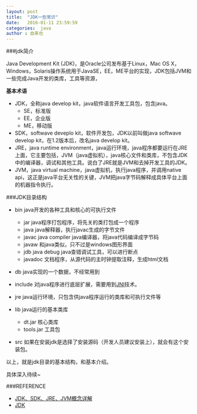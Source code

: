 ```yaml
---
layout: post
title:  "JDK一些常识"
date:   2016-01-11 23:59:59
categories:  java
author : 自来也
---
```


###jdk简介

Java Development Kit (JDK)，是Oracle公司发布基于Linux，Mac OS X，Windows，Solaris操作系统用于JavaSE，EE，ME平台的实现，JDK包括JVM和一些完成Java开发的类库，工具等资源，

**基本术语**

- JDK，全称java develop kit，java软件语言开发工具包，包含java。
	- SE，标准版
	- EE，企业版
	- ME，移动版
- SDK，softwave deveplo kit，软件开发包，JDK以前叫做java softwave develop kit，在1.2版本后，改名java develop kit。
- JRE，java runtime environment，java运行环境，java程序都要运行在JRE上面，它主要包括，JVM（java虚拟机），java核心文件和类库，不包含JDK中的编译器，调试和其他工具。说白了JRE就是JVM和去掉开发工具的JDK。
- JVM，java virtual machine，java虚拟机，执行java程序，并调用native api，这正是java平台无关性的关键，JVM把java字节码解释成具体平台上面的机器指令执行。

###JDK目录结构

- bin java开发的各种工具和核心的可执行文件
	- jar java程序打包程序，将先关的类打包成一个程序
	- java java解释器，执行javac生成的字节文件
	- javac java compiler java编译器，将java代码编译成字节码
	- javaw 和java类似，只不过是windows图形界面
	- jdb java debug java查错调试工具，可以进行断点
	- javadoc 文档程序，从源代码的主时钟提取注释，生成html文档

- db java实现的一个数据，不经常用到
- include 对java程序进行底层扩展，需要用到[JNI](https://en.wikipedia.org/wiki/Java_Native_Interface)技术。
- jre java运行环境，只包含供java程序运行的类库和可执行文件等
- lib java运行的基本类库
	- dt.jar 核心类库
	- tools.jar 工具包
- src 如果在安装jdk是选择了安装源码（开发人员建议安装上），就会有这个安装包。

以上，就是jdk目录的基本结构，和基本介绍。


具体深入待续~

###REFERENCE
- [JDK、SDK、JRE、JVM概念详解](http://developer.51cto.com/art/200907/134755.htm)
- [JDK](https://en.wikipedia.org/wiki/Java_Development_Kit)
